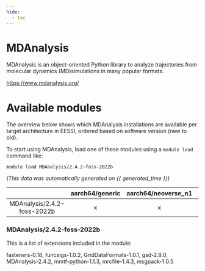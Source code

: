 ```yaml
---
hide:
  - toc
---
```


MDAnalysis
==========


MDAnalysis is an object-oriented Python library to analyze trajectories from molecular dynamics (MD)simulations in many popular formats.

https://www.mdanalysis.org/
# Available modules


The overview below shows which MDAnalysis installations are available per target architecture in EESSI, ordered based on software version (new to old).

To start using MDAnalysis, load one of these modules using a `module load` command like:

```shell
module load MDAnalysis/2.4.2-foss-2022b
```

*(This data was automatically generated on {{ generated_time }})*  

| |aarch64/generic|aarch64/neoverse_n1|aarch64/neoverse_v1|x86_64/generic|x86_64/amd/zen2|x86_64/amd/zen3|x86_64/amd/zen4|x86_64/intel/haswell|x86_64/intel/skylake_avx512|
| :---: | :---: | :---: | :---: | :---: | :---: | :---: | :---: | :---: | :---: |
|MDAnalysis/2.4.2-foss-2022b|x|x|x|x|x|x|x|x|x|


### MDAnalysis/2.4.2-foss-2022b

This is a list of extensions included in the module:

fasteners-0.18, funcsigs-1.0.2, GridDataFormats-1.0.1, gsd-2.8.0, MDAnalysis-2.4.2, mmtf-python-1.1.3, mrcfile-1.4.3, msgpack-1.0.5